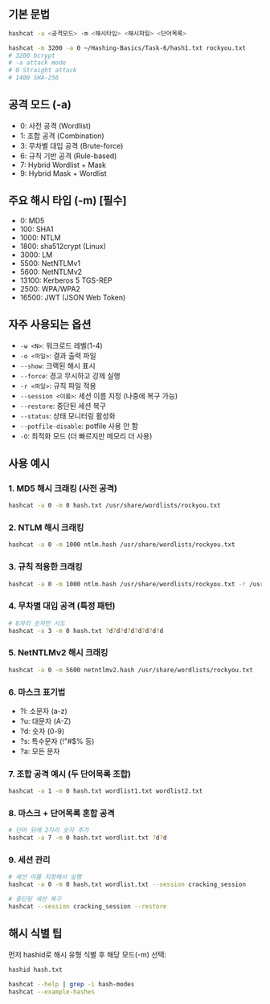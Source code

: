 ## 기본 문법

```bash
hashcat -a <공격모드> -m <해시타입> <해시파일> <단어목록>

hashcat -m 3200 -a 0 ~/Hashing-Basics/Task-6/hash1.txt rockyou.txt
# 3200 bcrypt
# -a attack mode
# 0 Straight attack
# 1400 SHA-256

```

## 공격 모드 (-a)

- 0: 사전 공격 (Wordlist)
- 1: 조합 공격 (Combination)
- 3: 무차별 대입 공격 (Brute-force)
- 6: 규칙 기반 공격 (Rule-based)
- 7: Hybrid Wordlist + Mask
- 9: Hybrid Mask + Wordlist

## 주요 해시 타입 (-m) [필수]

- 0: MD5
- 100: SHA1
- 1000: NTLM
- 1800: sha512crypt (Linux)
- 3000: LM
- 5500: NetNTLMv1
- 5600: NetNTLMv2
- 13100: Kerberos 5 TGS-REP
- 2500: WPA/WPA2
- 16500: JWT (JSON Web Token)

## 자주 사용되는 옵션

- `-w <N>`: 워크로드 레벨(1-4)
- `-o <파일>`: 결과 출력 파일
- `--show`: 크랙된 해시 표시
- `--force`: 경고 무시하고 강제 실행
- `-r <파일>`: 규칙 파일 적용
- `--session <이름>`: 세션 이름 지정 (나중에 복구 가능)
- `--restore`: 중단된 세션 복구
- `--status`: 상태 모니터링 활성화
- `--potfile-disable`: potfile 사용 안 함
- `-O`: 최적화 모드 (더 빠르지만 메모리 더 사용)

## 사용 예시

### 1. MD5 해시 크래킹 (사전 공격)

```bash
hashcat -a 0 -m 0 hash.txt /usr/share/wordlists/rockyou.txt
```

### 2. NTLM 해시 크래킹

```bash
hashcat -a 0 -m 1000 ntlm.hash /usr/share/wordlists/rockyou.txt
```

### 3. 규칙 적용한 크래킹

```bash
hashcat -a 0 -m 1000 ntlm.hash /usr/share/wordlists/rockyou.txt -r /usr/share/hashcat/rules/best64.rule
```

### 4. 무차별 대입 공격 (특정 패턴)

```bash
# 8자리 숫자만 시도
hashcat -a 3 -m 0 hash.txt ?d?d?d?d?d?d?d?d
```

### 5. NetNTLMv2 해시 크래킹

```bash
hashcat -a 0 -m 5600 netntlmv2.hash /usr/share/wordlists/rockyou.txt
```

### 6. 마스크 표기법

- ?l: 소문자 (a-z)
- ?u: 대문자 (A-Z)
- ?d: 숫자 (0-9)
- ?s: 특수문자 (!"#$% 등)
- ?a: 모든 문자

### 7. 조합 공격 예시 (두 단어목록 조합)

```bash
hashcat -a 1 -m 0 hash.txt wordlist1.txt wordlist2.txt
```

### 8. 마스크 + 단어목록 혼합 공격

```bash
# 단어 뒤에 2자리 숫자 추가
hashcat -a 7 -m 0 hash.txt wordlist.txt ?d?d
```

### 9. 세션 관리

```bash
# 세션 이름 지정해서 실행
hashcat -a 0 -m 0 hash.txt wordlist.txt --session cracking_session

# 중단된 세션 복구
hashcat --session cracking_session --restore
```

## 해시 식별 팁

먼저 hashid로 해시 유형 식별 후 해당 모드(-m) 선택:

```bash
hashid hash.txt
```

```bash
hashcat --help | grep -i hash-modes
hashcat --example-hashes
```
